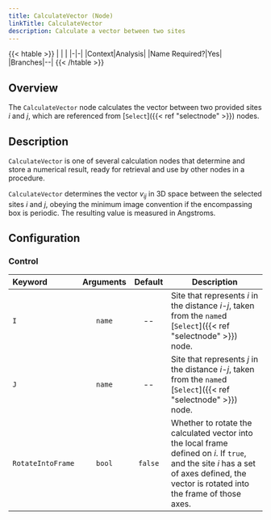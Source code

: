 ```yaml
---
title: CalculateVector (Node)
linkTitle: CalculateVector
description: Calculate a vector between two sites
---
```


{{< htable >}}
| | |
|-|-|
|Context|Analysis|
|Name Required?|Yes|
|Branches|--|
{{< /htable >}}

## Overview

The `CalculateVector` node calculates the vector between two provided sites $i$ and $j$, which are referenced from [`Select`]({{< ref "selectnode" >}}) nodes.

## Description

`CalculateVector` is one of several calculation nodes that determine and store a numerical result, ready for retrieval and use by other nodes in a procedure.

`CalculateVector` determines the vector $v_{ij}$ in 3D space between the selected sites $i$ and $j$, obeying the minimum image convention if the encompassing box is periodic. The resulting value is measured in Angstroms.

## Configuration

### Control

|Keyword|Arguments|Default|Description|
|:------|:--:|:-----:|-----------|
|`I`|`name`|--|Site that represents $i$ in the distance $i$-$j$, taken from the `name`d [`Select`]({{< ref "selectnode" >}}) node.|
|`J`|`name`|--|Site that represents $j$ in the distance $i$-$j$, taken from the `name`d [`Select`]({{< ref "selectnode" >}}) node.|
|`RotateIntoFrame`|`bool`|`false`|Whether to rotate the calculated vector into the local frame defined on $i$. If `true`, and the site $i$ has a set of axes defined, the vector is rotated into the frame of those axes.|
